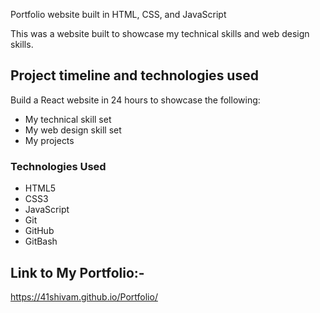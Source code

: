 Portfolio website built in HTML, CSS, and JavaScript


This was a website built to showcase my technical skills and web design skills.



## Project timeline and technologies used

Build a React website in 24 hours to showcase the following:
* My technical skill set
* My web design skill set
* My projects

### Technologies Used

* HTML5
* CSS3
* JavaScript
* Git
* GitHub
* GitBash


## Link to My Portfolio:-
https://41shivam.github.io/Portfolio/

